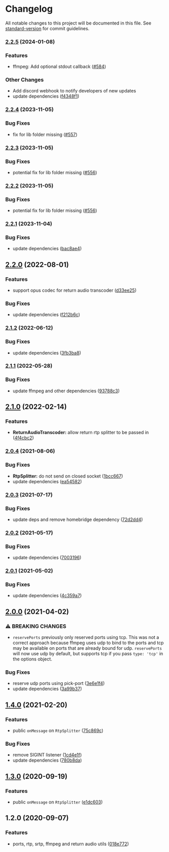 # Changelog

All notable changes to this project will be documented in this file. See [standard-version](https://github.com/conventional-changelog/standard-version) for commit guidelines.

### [2.2.5](https://github.com/homebridge/camera-utils/compare/v2.2.4...v2.2.5) (2024-01-08)


### Features

* ffmpeg: Add optional stdout callback ([#584](https://github.com/homebridge/camera-utils/pull/584))

### Other Changes

* Add discord webhook to notify developers of new updates
* update dependencies ([f4348f1](https://github.com/homebridge/camera-utils/commit/f4348f1eb1f9d6e1058e46b50ae51bb9f2c70736))

### [2.2.4](https://github.com/homebridge/camera-utils/compare/v2.2.3...v2.2.4) (2023-11-05)


### Bug Fixes

* fix for lib folder missing ([#557](https://github.com/homebridge/camera-utils/issues/557))

### [2.2.3](https://github.com/homebridge/camera-utils/compare/v2.2.2...v2.2.3) (2023-11-05)


### Bug Fixes

* potential fix for lib folder missing ([#556](https://github.com/homebridge/camera-utils/issues/556))

### [2.2.2](https://github.com/homebridge/camera-utils/compare/v2.2.1...v2.2.2) (2023-11-05)


### Bug Fixes

* potential fix for lib folder missing ([#556](https://github.com/homebridge/camera-utils/issues/556))

### [2.2.1](https://github.com/homebridge/camera-utils/compare/v2.2.0...v2.2.1) (2023-11-04)


### Bug Fixes

* update dependencies ([bac8ae4](https://github.com/homebridge/camera-utils/commit/bac8ae4ab474e08c432dffb40e7d70f71e8d0cb9))

## [2.2.0](https://github.com/homebridge/camera-utils/compare/v2.1.2...v2.2.0) (2022-08-01)


### Features

* support opus codec for return audio transcoder ([d33ee25](https://github.com/homebridge/camera-utils/commit/d33ee257ea6a3185652250c12992ee2270e4f273))


### Bug Fixes

* update dependencies ([f212b6c](https://github.com/homebridge/camera-utils/commit/f212b6ce12ce13fb1de9a6ef9e20df28ac7b37e1))

### [2.1.2](https://github.com/homebridge/camera-utils/compare/v2.1.1...v2.1.2) (2022-06-12)


### Bug Fixes

* update dependencies ([3fb3ba8](https://github.com/homebridge/camera-utils/commit/3fb3ba818bc3292b7e528567339e0a2ce814e8e0))

### [2.1.1](https://github.com/homebridge/camera-utils/compare/v2.1.0...v2.1.1) (2022-05-28)


### Bug Fixes

* update ffmpeg and other dependencies ([93788c3](https://github.com/homebridge/camera-utils/commit/93788c3b17c57b902f9baf35f9372803fdceb57d))

## [2.1.0](https://github.com/homebridge/camera-utils/compare/v2.0.4...v2.1.0) (2022-02-14)


### Features

* **ReturnAudioTranscoder:** allow return rtp splitter to be passed in ([4f4cbc2](https://github.com/homebridge/camera-utils/commit/4f4cbc2ea99717f815c7bdd1d2d0de17bc338fa3))

### [2.0.4](https://github.com/homebridge/camera-utils/compare/v2.0.3...v2.0.4) (2021-08-06)


### Bug Fixes

* **RtpSplitter:** do not send on closed socket ([1bcc667](https://github.com/homebridge/camera-utils/commit/1bcc66774d67f1fcd2f3c97f38e5c69bfc22a7fb))
* update dependencies ([ea54582](https://github.com/homebridge/camera-utils/commit/ea545827e08d4965290ffb18d5c245fcf041894a))

### [2.0.3](https://github.com/homebridge/camera-utils/compare/v2.0.2...v2.0.3) (2021-07-17)


### Bug Fixes

* update deps and remove homebridge dependency ([72d2dd4](https://github.com/homebridge/camera-utils/commit/72d2dd4bbe617f0fa6a5b050b9aa43d4431ac570))

### [2.0.2](https://github.com/homebridge/camera-utils/compare/v2.0.1...v2.0.2) (2021-05-17)


### Bug Fixes

* update dependencies ([7003196](https://github.com/homebridge/camera-utils/commit/7003196960294fb94370527ea11d5509d7dc1b46))

### [2.0.1](https://github.com/homebridge/camera-utils/compare/v2.0.0...v2.0.1) (2021-05-02)


### Bug Fixes

* update dependencies ([4c359a7](https://github.com/homebridge/camera-utils/commit/4c359a75d5ce4f0b9177c86e902610d6b8de4517))

## [2.0.0](https://github.com/homebridge/camera-utils/compare/v1.4.0...v2.0.0) (2021-04-02)


### ⚠ BREAKING CHANGES

* `reservePorts` previously only reserved ports using tcp.  This was not a correct approach because ffmpeg uses udp to bind to the ports and tcp may be available on ports that are already bound for udp.  `reservePorts` will now use udp by default, but supports tcp if you pass `type: 'tcp'` in the options object.

### Bug Fixes

* reserve udp ports using pick-port ([3e6e1f4](https://github.com/homebridge/camera-utils/commit/3e6e1f4d1ca5238acb419a3bb268e381f6c640e1))
* update dependencies ([3a99b37](https://github.com/homebridge/camera-utils/commit/3a99b37f70c4c8e0ec0022e25e0a1ec25c4276ac))

## [1.4.0](https://github.com/homebridge/camera-utils/compare/v1.2.0...v1.4.0) (2021-02-20)


### Features

* public `onMessage` on `RtpSplitter` ([75c869c](https://github.com/homebridge/camera-utils/commit/75c869cec7cc84221d7c6395348a2a827e6dcc3f))


### Bug Fixes

* remove SIGINT listener ([1cd4e1f](https://github.com/homebridge/camera-utils/commit/1cd4e1f063642b71d7a34523c1c3b94c99a953c4))
* update dependencies ([780b8da](https://github.com/homebridge/camera-utils/commit/780b8da4b4dfbebf786cbdba95c19587062623f0))

## [1.3.0](https://github.com/homebridge/camera-utils/compare/v1.2.0...v1.3.0) (2020-09-19)


### Features

* public `onMessage` on `RtpSplitter` ([e1dc603](https://github.com/homebridge/camera-utils/commit/e1dc6032253202987fcb619de40da6926ef2eb38))

## 1.2.0 (2020-09-07)


### Features

* ports, rtp, srtp, ffmpeg and return audio utils ([018e772](https://github.com/homebridge/camera-utils/commit/018e772448d7a1b5fd6358da2d24a89f780c3d36))
